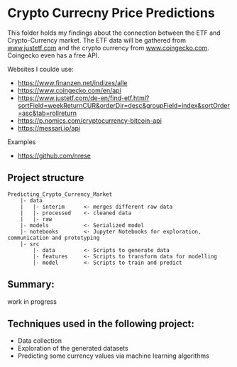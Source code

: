 # Crypto Currecny Price Predictions
This folder holds my findings about the connection between the ETF and Crypto-Currency market.
The ETF data will be gathered from www.justetf.com and the crypto currency from www.coingecko.com.
Coingecko even has a free API.

Websites I coulde use:
* https://www.finanzen.net/indizes/alle
* https://www.coingecko.com/en/api
* https://www.justetf.com/de-en/find-etf.html?sortField=weekReturnCUR&orderDir=desc&groupField=index&sortOrder=asc&tab=rollreturn
* https://p.nomics.com/cryptocurrency-bitcoin-api
* https://messari.io/api

Examples
* https://github.com/nrese

## Project structure
```
Predicting_Crypto_Currency_Market
    |- data
    |   |- interim      <- merges different raw data
    |   |- processed    <- cleaned data
    |   |- raw          
    |- models           <- Serialized model
    |- notebooks        <- Jupyter Notebooks for exploration, communication and prototyping
    |- src          
        |- data         <- Scripts to generate data
        |- features     <- Scripts to transform data for modelling
        |- model        <- Scripts to train and predict
```
## Summary:
work in progress


## Techniques used in the following project:

* Data collection
* Exploration of the generated datasets
* Predicting some currency values via machine learning algorithms



